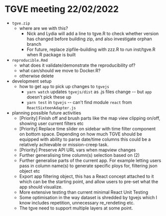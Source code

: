 # TGVE meeting 22/02/2022

- `tgve.zip`
  - where are we with this?
      - Nick and Lydia will add a line to tgve.R to check whether version has changed before building zip, and also investigate orphan branch
      - For future, replace zipfile-building with zzz.R to run inst/tgve.R when R package is built
- `reproducible.Rmd`
  - what does it validate/demonstrate the reproducibility of?
  - what can/should we move to Docker.R?
  - otherwise delete
- development setup
  - how to get `app` to pick up changes to `tgvejs`
    - `yarn watch` updates `tgvejs/dist` as .js files change -- but `app` doesn't pick these  up
    - `yarn test` in `tgvejs` -- can't find module `react` from `ReactSixteenAdapter.js`
- planning possible future activities
  - [Priority] Finish off and brush parts like the map view clipping on/off, showing user current filters etc
  - [Priority] Replace time slider on sidebar with time filter component on bottom space. Depending on how much TGVE should be equipped with ability to parse date/time columns this could be a relatively achievable or mission-creep task.
  - [Priority] Preserve API URL vars when mapview changes
  - Further generalising time column(s) selection based on (2)
  - Further generalise parts of the current app. For example letting users pass in column name(s) to generate specific ploys for, filtering json object etc
  - Export app filtering object, this has a React concept attached to it which can be the starting point, and allow users to pre-set what the app should visualize.
  - More extensive testing than current minimal React Unit Testing
  - Some optimisation in the way dataset is shredded by tgvejs which I know includes repetition, unnecessary re_rendeting etc.
  - The tgve need to support multiple layers at some point.
